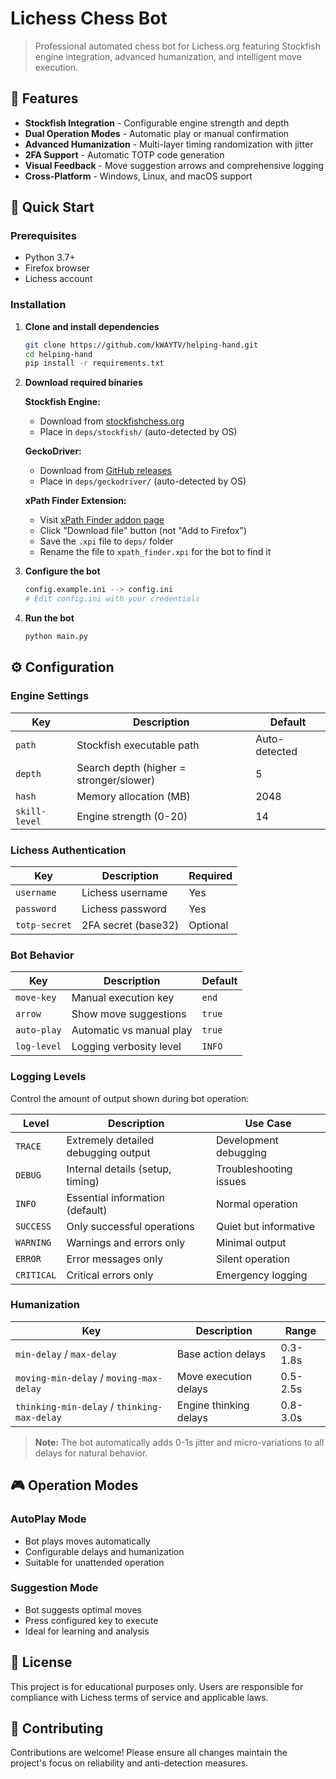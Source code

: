 # Lichess Chess Bot

> Professional automated chess bot for Lichess.org featuring Stockfish engine integration, advanced humanization, and intelligent move execution.

## 🎯 Features

- **Stockfish Integration** - Configurable engine strength and depth
- **Dual Operation Modes** - Automatic play or manual confirmation
- **Advanced Humanization** - Multi-layer timing randomization with jitter
- **2FA Support** - Automatic TOTP code generation
- **Visual Feedback** - Move suggestion arrows and comprehensive logging
- **Cross-Platform** - Windows, Linux, and macOS support

## 🚀 Quick Start

### Prerequisites

- Python 3.7+
- Firefox browser
- Lichess account

### Installation

1. **Clone and install dependencies**

   ```bash
   git clone https://github.com/kWAYTV/helping-hand.git
   cd helping-hand
   pip install -r requirements.txt
   ```

2. **Download required binaries**

   **Stockfish Engine:**

   - Download from [stockfishchess.org](https://stockfishchess.org/download/)
   - Place in `deps/stockfish/` (auto-detected by OS)

   **GeckoDriver:**

   - Download from [GitHub releases](https://github.com/mozilla/geckodriver/releases)
   - Place in `deps/geckodriver/` (auto-detected by OS)

   **xPath Finder Extension:**

   - Visit [xPath Finder addon page](https://addons.mozilla.org/en-US/firefox/addon/xpath_finder/)
   - Click "Download file" button (not "Add to Firefox")
   - Save the `.xpi` file to `deps/` folder
   - Rename the file to `xpath_finder.xpi` for the bot to find it

3. **Configure the bot**

   ```bash
   config.example.ini --> config.ini
   # Edit config.ini with your credentials
   ```

4. **Run the bot**
   ```bash
   python main.py
   ```

## ⚙️ Configuration

### Engine Settings

| Key           | Description                             | Default       |
| ------------- | --------------------------------------- | ------------- |
| `path`        | Stockfish executable path               | Auto-detected |
| `depth`       | Search depth (higher = stronger/slower) | 5             |
| `hash`        | Memory allocation (MB)                  | 2048          |
| `skill-level` | Engine strength (0-20)                  | 14            |

### Lichess Authentication

| Key           | Description         | Required |
| ------------- | ------------------- | -------- |
| `username`    | Lichess username    | Yes      |
| `password`    | Lichess password    | Yes      |
| `totp-secret` | 2FA secret (base32) | Optional |

### Bot Behavior

| Key         | Description              | Default |
| ----------- | ------------------------ | ------- |
| `move-key`  | Manual execution key     | `end`   |
| `arrow`     | Show move suggestions    | `true`  |
| `auto-play` | Automatic vs manual play | `true`  |
| `log-level` | Logging verbosity level  | `INFO`  |

### Logging Levels

Control the amount of output shown during bot operation:

| Level      | Description                         | Use Case               |
| ---------- | ----------------------------------- | ---------------------- |
| `TRACE`    | Extremely detailed debugging output | Development debugging  |
| `DEBUG`    | Internal details (setup, timing)    | Troubleshooting issues |
| `INFO`     | Essential information (default)     | Normal operation       |
| `SUCCESS`  | Only successful operations          | Quiet but informative  |
| `WARNING`  | Warnings and errors only            | Minimal output         |
| `ERROR`    | Error messages only                 | Silent operation       |
| `CRITICAL` | Critical errors only                | Emergency logging      |

### Humanization

| Key                                         | Description            | Range    |
| ------------------------------------------- | ---------------------- | -------- |
| `min-delay` / `max-delay`                   | Base action delays     | 0.3-1.8s |
| `moving-min-delay` / `moving-max-delay`     | Move execution delays  | 0.5-2.5s |
| `thinking-min-delay` / `thinking-max-delay` | Engine thinking delays | 0.8-3.0s |

> **Note:** The bot automatically adds 0-1s jitter and micro-variations to all delays for natural behavior.

## 🎮 Operation Modes

### AutoPlay Mode

- Bot plays moves automatically
- Configurable delays and humanization
- Suitable for unattended operation

### Suggestion Mode

- Bot suggests optimal moves
- Press configured key to execute
- Ideal for learning and analysis

## 📝 License

This project is for educational purposes only. Users are responsible for compliance with Lichess terms of service and applicable laws.

## 🤝 Contributing

Contributions are welcome! Please ensure all changes maintain the project's focus on reliability and anti-detection measures.

